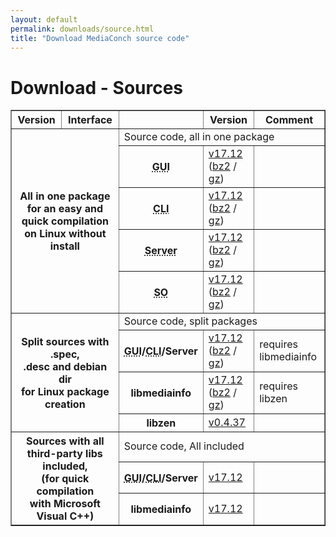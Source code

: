 ```yaml
---
layout: default
permalink: downloads/source.html
title: "Download MediaConch source code"
---
```


# Download - Sources

<section id="Sources"></section>

<table border="1">
<thead>
<tr class="table-header">
    <th>Version</th>
    <th>Interface</th>
    <th>&nbsp;</th>
    <th>Version</th>
    <th>Comment</th>
</tr>
</thead>
<tbody>

<tr>
    <th rowspan="5" colspan="2">All in one package<br /> for an easy and quick compilation<br /> on Linux without install</th>
    <td class="table-OS" colspan="3" id="AllInOne">Source code, all in one package</td>
</tr>
<tr>
    <th><abbr title="Graphical User Interface">GUI</abbr></th>
    <td><a href="//mediaarea.net/download/binary/mediaconch-gui/17.12/MediaConch_GUI_17.12_GNU_FromSource.tar.xz">v17.12</a> (<a href="//mediaarea.net/download/binary/mediaconch-gui/17.12/MediaConch_GUI_17.12_GNU_FromSource.tar.bz2">bz2</a> / <a href="//mediaarea.net/download/binary/mediaconch-gui/17.12/MediaConch_GUI_17.12_GNU_FromSource.tar.gz">gz</a>)</td>
    <td>&nbsp;</td>
</tr>
<tr>
    <th><abbr title="Command Line Interface">CLI</abbr></th>
    <td><a href="//mediaarea.net/download/binary/mediaconch/17.12/MediaConch_CLI_17.12_GNU_FromSource.tar.xz">v17.12</a> (<a href="//mediaarea.net/download/binary/mediaconch/17.12/MediaConch_CLI_17.12_GNU_FromSource.tar.bz2">bz2</a> / <a href="//mediaarea.net/download/binary/mediaconch/17.12/MediaConch_CLI_17.12_GNU_FromSource.tar.gz">gz</a>)</td>
    <td>&nbsp;</td>
</tr>
<tr>
    <th><abbr title="Server">Server</abbr></th>
    <td><a href="//mediaarea.net/download/binary/mediaconch-server/17.12/MediaConch_Server_17.12_GNU_FromSource.tar.xz">v17.12</a> (<a href="//mediaarea.net/download/binary/mediaconch-server/17.12/MediaConch_Server_17.12_GNU_FromSource.tar.bz2">bz2</a> / <a href="//mediaarea.net/download/binary/mediaconch-server/17.12/MediaConch_Server_17.12_GNU_FromSource.tar.gz">gz</a>)</td>
    <td>&nbsp;</td>
</tr>
<tr>
    <th><abbr title="Shared Object">SO</abbr></th>
    <td><a href="//mediaarea.net/download/binary/libmediainfo0/17.12/MediaInfo_DLL_17.12_GNU_FromSource.tar.xz">v17.12</a> (<a href="//mediaarea.net/download/binary/libmediainfo0/17.12/MediaInfo_DLL_17.12_GNU_FromSource.tar.bz2">bz2</a> / <a href="//mediaarea.net/download/binary/libmediainfo0/17.12/MediaInfo_DLL_17.12_GNU_FromSource.tar.gz">gz</a>)</td>
    <td>&nbsp;</td>
</tr>
<tr>
    <th rowspan="4" colspan="2">Split sources with .spec,<br />.desc and debian dir<br /> for Linux package creation</th>
    <td class="table-OS" colspan="3" id="Split">Source code, split packages</td>
</tr>
<tr>
    <th><abbr title="Graphical User Interface">GUI</abbr>/<abbr title="Command Line Interface">CLI</abbr>/Server</th>
    <td><a href="//mediaarea.net/download/source/mediaconch/17.12/mediaconch_17.12.tar.xz">v17.12</a> (<a href="//mediaarea.net/download/source/mediaconch/17.12/mediaconch_17.12.tar.bz2">bz2</a> / <a href="//mediaarea.net/download/source/mediaconch/17.12/mediaconch_17.12.tar.gz">gz</a>)</td>
    <td>requires libmediainfo</td>
</tr>
<tr>
    <th>libmediainfo</th>
    <td><a href="//mediaarea.net/download/source/libmediainfo/17.12/libmediainfo_17.12.tar.xz">v17.12</a> (<a href="//mediaarea.net/download/source/libmediainfo/17.12/libmediainfo_17.12.tar.bz2">bz2</a> / <a href="//mediaarea.net/download/source/libmediainfo/17.12/libmediainfo_17.12.tar.gz">gz</a>)</td>
    <td>requires libzen</td>
</tr>
<tr>
    <th>libzen</th>
    <td><a href="//mediaarea.net/download/source/libzen/0.4.37/libzen_0.4.37.tar.bz2">v0.4.37</a></td>
    <td>&nbsp;</td>
</tr>
<tr>
    <th rowspan="3" colspan="2">Sources with all<br />third-party libs included,<br />(for quick compilation<br />with Microsoft Visual C++)</th>
    <td class="table-OS" colspan="3" id="Split">Source code, All included</td>
</tr>
<tr>
    <th><abbr title="Graphical User Interface">GUI</abbr>/<abbr title="Command Line Interface">CLI</abbr>/Server</th>
    <td><a href="//mediaarea.net/download/source/mediaconch/17.12/mediaconch_17.12_AllInclusive.7z">v17.12</a></td>
    <td>&nbsp;</td>
</tr>
<tr>
    <th>libmediainfo</th>
    <td><a href="//mediaarea.net/download/source/libmediainfo/17.12/libmediainfo_17.12_AllInclusive.7z">v17.12</a></td>
    <td>&nbsp;</td>
</tr>

</tbody>
</table>
